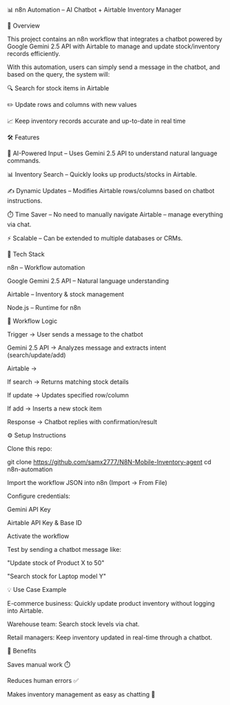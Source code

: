 📊 n8n Automation – AI Chatbot + Airtable Inventory Manager

🚀 Overview

This project contains an n8n workflow that integrates a chatbot powered by Google Gemini 2.5 API with Airtable to manage and update stock/inventory records efficiently.

With this automation, users can simply send a message in the chatbot, and based on the query, the system will:

🔍 Search for stock items in Airtable

✏️ Update rows and columns with new values

📈 Keep inventory records accurate and up-to-date in real time

🛠️ Features

🤖 AI-Powered Input – Uses Gemini 2.5 API to understand natural language commands.

📊 Inventory Search – Quickly looks up products/stocks in Airtable.

✍️ Dynamic Updates – Modifies Airtable rows/columns based on chatbot instructions.

⏱️ Time Saver – No need to manually navigate Airtable – manage everything via chat.

⚡ Scalable – Can be extended to multiple databases or CRMs.

🔗 Tech Stack

n8n
 – Workflow automation

Google Gemini 2.5 API
 – Natural language understanding

Airtable
 – Inventory & stock management

Node.js
 – Runtime for n8n

📂 Workflow Logic

Trigger → User sends a message to the chatbot

Gemini 2.5 API → Analyzes message and extracts intent (search/update/add)

Airtable →

If search → Returns matching stock details

If update → Updates specified row/column

If add → Inserts a new stock item

Response → Chatbot replies with confirmation/result

⚙️ Setup Instructions

Clone this repo:

git clone https://github.com/samx2777/N8N-Mobile-Inventory-agent
cd n8n-automation


Import the workflow JSON into n8n (Import → From File)

Configure credentials:

Gemini API Key

Airtable API Key & Base ID

Activate the workflow

Test by sending a chatbot message like:

"Update stock of Product X to 50"

"Search stock for Laptop model Y"

💡 Use Case Example

E-commerce business: Quickly update product inventory without logging into Airtable.

Warehouse team: Search stock levels via chat.

Retail managers: Keep inventory updated in real-time through a chatbot.

📌 Benefits

Saves manual work ⏱️

Reduces human errors ✅

Makes inventory management as easy as chatting 💬
